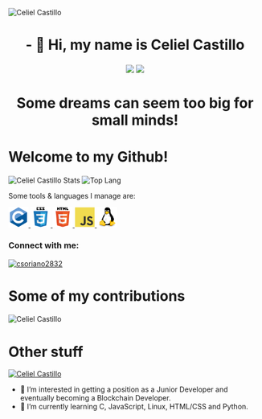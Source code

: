 <p align="left"> <img src="https://komarev.com/ghpvc/?username=yamilavila&label=Profile%20views&color=296350&style=flat" alt="Celiel Castillo" /> </p>

<h1 align="center">- 👋 Hi, my name is Celiel Castillo</h1>

<h3 align="center"> <a href="mailto:celiel13@gmail.com"><img src="https://img.shields.io/badge/EMAIL-red?style=for-the-badge"></a>
<a href='#'><img src="https://img.shields.io/badge/RESUME-blue?style=for-the-badge"></a></h3>



<h1 align="center">Some dreams can seem too big for small minds!</h1>




# Welcome to my Github!


<a><img height="165px" img align="center" alt="Celiel Castillo Stats" src="https://github-readme-stats.vercel.app/api?username=celicasti9&show_icons=true&theme=chartreuse-dark" />
</a><a><img height="165px" img align="center" alt="Top Lang" src="https://github-readme-stats.vercel.app/api/top-langs/?username=celicasti9&layout=compact&hide=perl&theme=chartreuse-dark" /></a>


Some tools & languages I manage are: 

<p align="left"> <a href="https://www.cprogramming.com/" target="_blank" rel="noreferrer"> <img src="https://raw.githubusercontent.com/devicons/devicon/master/icons/c/c-original.svg" alt="c" width="40" height="40"/> </a> <a href="https://www.w3schools.com/css/" target="_blank" rel="noreferrer"> <img src="https://raw.githubusercontent.com/devicons/devicon/master/icons/css3/css3-original-wordmark.svg" alt="css3" width="40" height="40"/> </a> <a href="https://www.w3.org/html/" target="_blank" rel="noreferrer"> <img src="https://raw.githubusercontent.com/devicons/devicon/master/icons/html5/html5-original-wordmark.svg" alt="html5" width="40" height="40"/> </a> <a href="https://developer.mozilla.org/en-US/docs/Web/JavaScript" target="_blank" rel="noreferrer"> <img src="https://raw.githubusercontent.com/devicons/devicon/master/icons/javascript/javascript-original.svg" alt="javascript" width="40" height="40"/> </a> <a href="https://www.linux.org/" target="_blank" rel="noreferrer"> <img src="https://raw.githubusercontent.com/devicons/devicon/master/icons/linux/linux-original.svg" alt="linux" width="40" height="40"/> </a> 
  
  <h3 align="left">Connect with me:</h3>
<p align="left">
<a href="https://linkedin.com/in/celiel" target="blank"><img align="center" src="https://raw.githubusercontent.com/rahuldkjain/github-profile-readme-generator/master/src/images/icons/Social/linked-in-alt.svg" alt="csoriano2832" height="30" width="40" /></a>
</p>



# Some of my contributions

<p><img align="center" src="https://github-readme-streak-stats.herokuapp.com/?user=celicasti9&" alt="Celiel Castillo" /></p>


# Other stuff
<p align="left"> <a href="https://github.com/ryo-ma/github-profile-trophy"><img src="https://github-profile-trophy.vercel.app/?username=celicasti9" alt="Celiel Castillo" /></a> </p>


- 👀 I’m interested in getting a position as a Junior Developer and eventually becoming a Blockchain Developer. 
- 🌱 I’m currently learning C, JavaScript, Linux, HTML/CSS and Python.


<!---
celicasti9/celicasti9 is a ✨ special ✨ repository because its `README.md` (this file) appears on your GitHub profile.
You can click the Preview link to take a look at your changes.
--->

